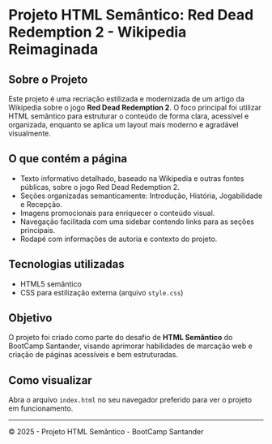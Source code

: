 # Projeto HTML Semântico: Red Dead Redemption 2 - Wikipedia Reimaginada

## Sobre o Projeto
Este projeto é uma recriação estilizada e modernizada de um artigo da Wikipedia sobre o jogo **Red Dead Redemption 2**. O foco principal foi utilizar HTML semântico para estruturar o conteúdo de forma clara, acessível e organizada, enquanto se aplica um layout mais moderno e agradável visualmente.

## O que contém a página
- Texto informativo detalhado, baseado na Wikipedia e outras fontes públicas, sobre o jogo Red Dead Redemption 2.
- Seções organizadas semanticamente: Introdução, História, Jogabilidade e Recepção.
- Imagens promocionais para enriquecer o conteúdo visual.
- Navegação facilitada com uma sidebar contendo links para as seções principais.
- Rodapé com informações de autoria e contexto do projeto.

## Tecnologias utilizadas
- HTML5 semântico
- CSS para estilização externa (arquivo `style.css`)

## Objetivo
O projeto foi criado como parte do desafio de **HTML Semântico** do BootCamp Santander, visando aprimorar habilidades de marcação web e criação de páginas acessíveis e bem estruturadas.

## Como visualizar
Abra o arquivo `index.html` no seu navegador preferido para ver o projeto em funcionamento.

---

© 2025 - Projeto HTML Semântico - BootCamp Santander
